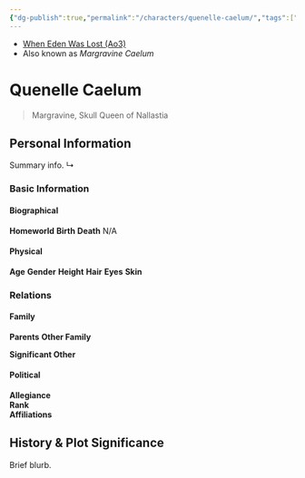 ```yaml
---
{"dg-publish":true,"permalink":"/characters/quenelle-caelum/","tags":["character","unfinished"],"dgHomeLink":false}
---
```


- [When Eden Was Lost (Ao3)](https://archiveofourown.org/works/19334440/chapters/45992584)
- Also known as *Margravine Caelum*

# Quenelle Caelum
>Margravine, Skull Queen of Nallastia 

## Personal Information
Summary info.
↳

### Basic Information

#### Biographical
**Homeworld** 
**Birth** 
**Death** N/A

#### Physical
**Age** 
**Gender** 
**Height** 
**Hair** 
**Eyes** 
**Skin** 

### Relations

#### Family
**Parents** 
**Other Family**

**Significant Other** 

#### Political
**Allegiance**  
**Rank**  
**Affiliations**  

## History & Plot Significance
Brief blurb.